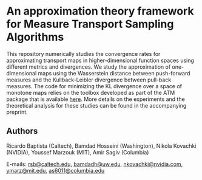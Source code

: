 # An approximation theory framework for Measure Transport Sampling Algorithms

This repository numerically studies the convergence rates for approximating transport maps in higher-dimensional function spaces using different metrics and divergences. We study the approximation of one-dimensional maps using the Wasserstein distance between push-forward measures and the Kullback-Leibler divergence between pull-back measures. The code for minimizing the KL divergence over a space of monotone maps relies on the toolbox developed as part of the ATM package that is available [here](https://github.com/baptistar/ATM). More details on the experiments and the theoretical analysis for these studies can be found in the accompanying preprint.

## Authors

Ricardo Baptista (Caltech), Bamdad Hosseini (Washington),  Nikola Kovachki (NVIDIA), Youssef Marzouk (MIT), Amir Sagiv (Columbia)

E-mails: rsb@caltech.edu, bamdadh@uw.edu, nkovachki@nvidia.com, ymarz@mit.edu, as6011@columbia.edu